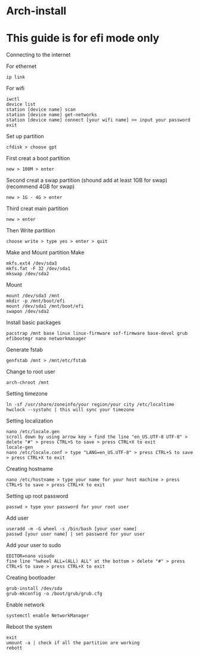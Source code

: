 # Arch-install

# This guide is for efi mode only

Connecting to the internet

  For ethernet
  
```
ip link
```

  For wifi

```
iwctl
device list
station [device name] scan
station [device name] get-networks
station [device name] connect [your wifi name] >> input your password
exit
```

Set up partition
```
cfdisk > choose gpt
```
  First creat a boot partition 
```
new > 100M > enter
```
  Second creat a swap partition (shound add at least 1GB for swap) (recommend 4GB for swap)
```
new > 1G - 4G > enter
```
  Third creat main partition
```
new > enter
```
  Then Write partition
```
choose write > type yes > enter > quit
```

Make and Mount partition
  Make
```
mkfs.ext4 /dev/sda3
mkfs.fat -F 32 /dev/sda1
mkswap /dev/sda2
```
  Mount
```
mount /dev/sda3 /mnt
mkdir -p /mnt/boot/efi
mount /dev/sda1 /mnt/boot/efi
swapon /dev/sda2
```

Install basic packages
```
pacstrap /mnt base linux linux-firmware sof-firmware base-devel grub efibootmgr nano networkmanager
```

Generate fstab
```
genfstab /mnt > /mnt/etc/fstab
```

Change to root user
```
arch-chroot /mnt
```

Setting timezone
```
ln -sf /usr/share/zoneinfo/your region/your city /etc/localtime
hwclock --systohc | this will sync your timezone
```

Setting localization
```
nano /etc/locale.gen
scroll down by using arrow key > find the line "en_US.UTF-8 UTF-8" > delete "#" > press CTRL+S to save > press CTRL+X to exit
locale-gen
nano /etc/locale.conf > type "LANG=en_US.UTF-8" > press CTRL+S to save > press CTRL+X to exit
```

Creating hostname
```
nano /etc/hostname > type your name for your host machine > press CTRL+S to save > press CTRL+X to exit
```

Setting up root password
```
passwd > type your password for your root user
```

Add user
```
useradd -m -G wheel -s /bin/bash [your user name]
passwd [your user name] | set password for your user
```

Add your user to sudo
```
EDITOR=nano visudo
fine line "%wheel ALL=(ALL) ALL" at the bottom > delete "#" > press CTRL+S to save > press CTRL+X to exit
```

Creating bootloader
```
grub-install /dev/sda
grub-mkconfig -o /boot/grub/grub.cfg
```

Enable network
```
systemctl enable NetworkManager
```

Reboot the system
```
exit
umount -a | check if all the partition are working
rebott
```
